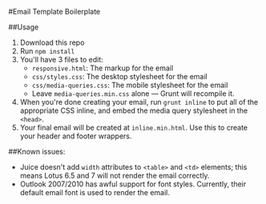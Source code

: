 #Email Template Boilerplate

##Usage

1. Download this repo
2. Run `npm install`
3. You'll have 3 files to edit: 
    - `responsive.html`: The markup for the email
    - `css/styles.css`: The desktop stylesheet for the email
    - `css/media-queries.css`: The mobile stylesheet for the email
    - Leave `media-queries.min.css` alone — Grunt will recompile it.
4. When you're done creating your email, run `grunt inline` to put all of the appropriate CSS inline, and embed the media query stylesheet in the `<head>`.
5. Your final email will be created at `inline.min.html`. Use this to create your header and footer wrappers.

##Known issues:
- Juice doesn't add `width` attributes to `<table>` and `<td>` elements; this means Lotus 6.5 and 7 will not render the email correctly.
- Outlook 2007/2010 has awful support for font styles. Currently, their default email font is used to render the email.